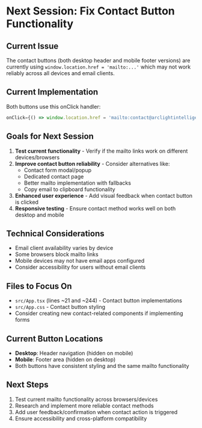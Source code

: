 # Next Session: Fix Contact Button Functionality

## Current Issue
The contact buttons (both desktop header and mobile footer versions) are currently using `window.location.href = 'mailto:...'` which may not work reliably across all devices and email clients.

## Current Implementation
Both buttons use this onClick handler:
```javascript
onClick={() => window.location.href = 'mailto:contact@arclightintelligence.com?subject=Inquiry from Website'}
```

## Goals for Next Session
1. **Test current functionality** - Verify if the mailto links work on different devices/browsers
2. **Improve contact button reliability** - Consider alternatives like:
   - Contact form modal/popup
   - Dedicated contact page
   - Better mailto implementation with fallbacks
   - Copy email to clipboard functionality
3. **Enhanced user experience** - Add visual feedback when contact button is clicked
4. **Responsive testing** - Ensure contact method works well on both desktop and mobile

## Technical Considerations
- Email client availability varies by device
- Some browsers block mailto links
- Mobile devices may not have email apps configured
- Consider accessibility for users without email clients

## Files to Focus On
- `src/App.tsx` (lines ~21 and ~244) - Contact button implementations
- `src/App.css` - Contact button styling
- Consider creating new contact-related components if implementing forms

## Current Button Locations
- **Desktop**: Header navigation (hidden on mobile)
- **Mobile**: Footer area (hidden on desktop)
- Both buttons have consistent styling and the same mailto functionality

## Next Steps
1. Test current mailto functionality across browsers/devices
2. Research and implement more reliable contact methods
3. Add user feedback/confirmation when contact action is triggered
4. Ensure accessibility and cross-platform compatibility